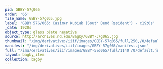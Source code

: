 ```yaml
---
pid: GBBY-57g065
order: '65'
file_name: GBBY-57g065.jpg
label: 'GBBY 57G/065: Casimer Kubiak (South Bend Resident?) - c1920s'
_date: 1920s
object_type: glass plate negative
source: http://archives.nd.edu/Bagby/GBBY-57g065.jpg
thumbnail: "/img/derivatives/iiif/images/GBBY-57g065/full/250,/0/default.jpg"
manifest: "/img/derivatives/iiif/images/GBBY-57g065/manifest.json"
full: "/img/derivatives/iiif/images/GBBY-57g065/full/1140,/0/default.jpg"
layout: bagby_item
collection: bagby
---
```

